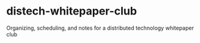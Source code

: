 # distech-whitepaper-club
Organizing, scheduling, and notes for a distributed technology whitepaper club

